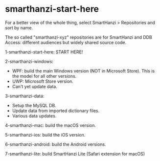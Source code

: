 # smarthanzi-start-here

For a better view of the whole thing, select SmartHanzi > Repositories and sort by name.

The so called "smarthanzi-xyz" repositories are for SmartHanzi and DDB Access: different audiences but widely shared source code.

1-smarthanzi-start-here: START HERE!

2-smarthanzi-windows:
- WPF: build the main Windows version (NOT in Microsoft Store). This is the model for all other versions.
- UWP: Microsoft Store version.
- Can't yet update data.

3-smarthanzi-data:
- Setup the MySQL DB.
- Update data from imported dictionary files.
- Various data updates.

4-smarthanzi-mac: build the macOS version.

5-smarthanzi-ios: build the iOS version.

6-smarthanzi-android: build the Android versions.

7-smarthanzi-lite: build SmartHanzi Lite (Safari extension for macOS)

